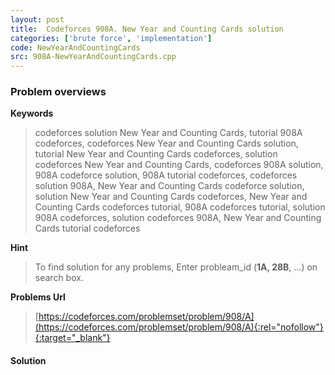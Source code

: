 ```yaml
---
layout: post
title:  Codeforces 908A. New Year and Counting Cards solution
categories: ['brute force', 'implementation']
code: NewYearAndCountingCards
src: 908A-NewYearAndCountingCards.cpp
---
```

### **Problem overviews**

**Keywords**
> codeforces solution New Year and Counting Cards, tutorial 908A codeforces, codeforces New Year and Counting Cards solution, tutorial New Year and Counting Cards codeforces, solution codeforces New Year and Counting Cards, codeforces 908A solution, 908A codeforce solution, 908A tutorial codeforces, codeforces solution 908A, New Year and Counting Cards codeforce solution, solution New Year and Counting Cards codeforces, New Year and Counting Cards codeforces tutorial, 908A codeforces tutorial, solution 908A codeforces, solution codeforces 908A, New Year and Counting Cards tutorial codeforces

**Hint**
> To find solution for any problems, Enter probleam_id (**1A, 28B**, ...) on search box. 

**Problems Url**
> [https://codeforces.com/problemset/problem/908/A](https://codeforces.com/problemset/problem/908/A){:rel="nofollow"}{:target="_blank"}

#### **Solution**



